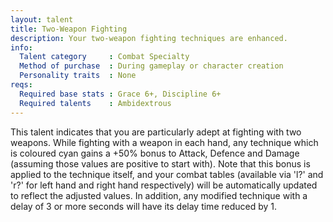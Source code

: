 ```yaml
---
layout: talent
title: Two-Weapon Fighting
description: Your two-weapon fighting techniques are enhanced.
info:
  Talent category     : Combat Specialty
  Method of purchase  : During gameplay or character creation
  Personality traits  : None
reqs:
  Required base stats : Grace 6+, Discipline 6+
  Required talents    : Ambidextrous
---
```


This talent indicates that you are particularly adept at fighting with two weapons. While fighting with a weapon in each hand, any technique which is coloured cyan gains a +50% bonus to Attack, Defence and Damage (assuming those values are positive to start with). Note that this bonus is applied to the technique itself, and your combat tables (available via 'l?' and 'r?' for left hand and right hand respectively) will be automatically updated to reflect the adjusted values. In addition, any modified technique with a delay of 3 or more seconds will have its delay time reduced by 1.